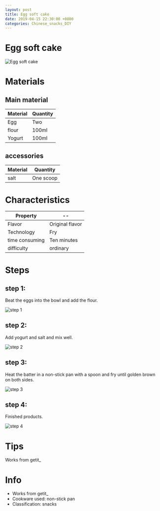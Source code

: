 ```yaml
---
layout: post
title: Egg soft cake
date: 2019-04-15 22:30:00 +0800
categories: Chinese_snacks_DIY
---
```


# Egg soft cake

![Egg soft cake]({{site.baseurl}}/img/399869/399869.jpg)

# Materials


## Main material

Material|Quantity
--|--
Egg|Two
flour|100ml
Yogurt|100ml

## accessories

Material|Quantity
--|--
salt|One scoop

# Characteristics

Property|--
--|--
Flavor|Original flavor
Technology|Fry
time consuming|Ten minutes
difficulty|ordinary

# Steps

## step 1:

Beat the eggs into the bowl and add the flour.

![step 1]({{site.baseurl}}/img/399869/1.jpg)

## step 2:

Add yogurt and salt and mix well.

![step 2]({{site.baseurl}}/img/399869/2.jpg)

## step 3:

Heat the batter in a non-stick pan with a spoon and fry until golden brown on both sides.

![step 3]({{site.baseurl}}/img/399869/3.jpg)

## step 4:

Finished products.

![step 4]({{site.baseurl}}/img/399869/4.jpg)

# Tips

Works from getit_

# Info

- Works from getit_
- Cookware used: non-stick pan
- Classification: snacks